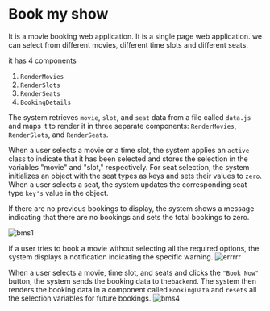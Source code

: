 # Book my show

It is a movie booking web application. It is a single page web application. we can select from different movies, different time slots and different seats.

it has 4 components 
  1. `RenderMovies`
  2. `RenderSlots`
  3. `RenderSeats`
  4. `BookingDetails`
  
The system retrieves `movie`, `slot`, and `seat` data from a file called `data.js` and maps it to render it in three separate components: `RenderMovies`, `RenderSlots`, and `RenderSeats`.

When a user selects a movie or a time slot, the system applies an `active` class to indicate that it has been selected and stores the selection in the variables "movie" and "slot," respectively. For seat selection, the system initializes an object with the seat types as keys and sets their values to `zero`. When a user selects a seat, the system updates the corresponding seat type `key's` value in the object.

If there are no previous bookings to display, the system shows a message indicating that there are no bookings and sets the total bookings to zero.

![bms1](https://user-images.githubusercontent.com/102259781/230596170-db1f534d-7c04-4b0c-aa4c-9d7e34ff1b25.PNG)

If a user tries to book a movie without selecting all the required options, the system displays a notification indicating the specific warning.
![errrrr](https://user-images.githubusercontent.com/102259781/232031803-63958d99-3188-49b1-b559-c1bc0634cf89.PNG)
 
When a user selects a movie, time slot, and seats and clicks the `"Book Now"` button, the system sends the booking data to the`backend`. The system then renders the booking data in a component called `BookingData` and `resets` all the selection variables for future bookings.
![bms4](https://user-images.githubusercontent.com/102259781/230596855-b5c74a63-3c42-4793-952e-3a1539f0ac4a.PNG)

